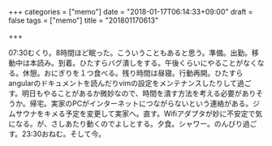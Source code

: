 +++
categories = ["memo"]
date = "2018-01-17T06:14:33+09:00"
draft = false
tags = ["memo"]
title = "201801170613"

+++

07:30むくり。8時間ほど眠った。こういうこともあると思う。準備。出勤。移動中は本読み。到着。ひたすらバグ潰しをする。午後くらいにやることがなくなる。休憩。おにぎりを１つ食べる。残り時間は昼寝。行動再開。ひたすらangularのドキュメントを読んだりvimの設定をメンテナンスしたりして過ごす。明日もやることがあるか微妙なので、時間を潰す方法を考える必要がありそうか。帰宅。実家のPCがインターネットにつながらないという連絡がある。ジムサウナをキメる予定を変更して実家へ。直す。Wifiアダプタが妙に不安定で気になる。が、さしあたり動くのでよしとする。夕食。シャワー。のんびり過ごす。23:30おねむ。そして今。
